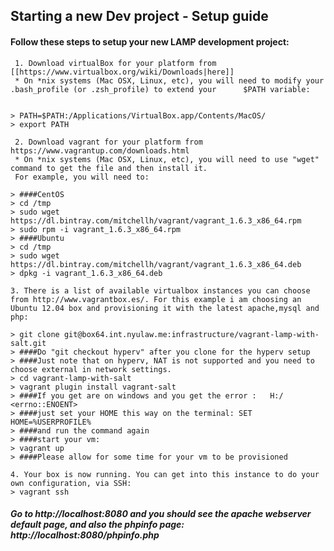 ## Starting a new Dev project - Setup guide

####    Follow these steps to setup your new LAMP development project:

     1. Download virtualBox for your platform from [[https://www.virtualbox.org/wiki/Downloads|here]]
     * On *nix systems (Mac OSX, Linux, etc), you will need to modify your .bash_profile (or .zsh_profile) to extend your      $PATH variable:


    > PATH=$PATH:/Applications/VirtualBox.app/Contents/MacOS/
    > export PATH

     2. Download vagrant for your platform from https://www.vagrantup.com/downloads.html
     * On *nix systems (Mac OSX, Linux, etc), you will need to use "wget" command to get the file and then install it.
     For example, you will need to:

    > ####CentOS
    > cd /tmp
    > sudo wget https://dl.bintray.com/mitchellh/vagrant/vagrant_1.6.3_x86_64.rpm
    > sudo rpm -i vagrant_1.6.3_x86_64.rpm
    > ####Ubuntu
    > cd /tmp
    > sudo wget https://dl.bintray.com/mitchellh/vagrant/vagrant_1.6.3_x86_64.deb
    > dpkg -i vagrant_1.6.3_x86_64.deb
 
    3. There is a list of available virtualbox instances you can choose from http://www.vagrantbox.es/. For this example i am choosing an Ubuntu 12.04 box and provisioning it with the latest apache,mysql and php:

    > git clone git@box64.int.nyulaw.me:infrastructure/vagrant-lamp-with-salt.git
    > ####Do "git checkout hyperv" after you clone for the hyperv setup
    > ####Just note that on hyperv, NAT is not supported and you need to choose external in network settings.
    > cd vagrant-lamp-with-salt
    > vagrant plugin install vagrant-salt
    > ####If you get are on windows and you get the error :   H:/ <errno::ENOENT>
    > ####just set your HOME this way on the terminal: SET HOME=%USERPROFILE%
    > ####and run the command again
    > ####start your vm:
    > vagrant up
    > ####Please allow for some time for your vm to be provisioned

    4. Your box is now running. You can get into this instance to do your own configuration, via SSH:
    > vagrant ssh

##### Go to http://localhost:8080 and you should see the apache webserver default page, and also the phpinfo page: http://localhost:8080/phpinfo.php
